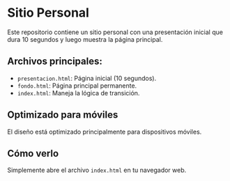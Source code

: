
# Sitio Personal

Este repositorio contiene un sitio personal con una presentación inicial que dura 10 segundos y luego muestra la página principal.

## Archivos principales:
- `presentacion.html`: Página inicial (10 segundos).
- `fondo.html`: Página principal permanente.
- `index.html`: Maneja la lógica de transición.

## Optimizado para móviles
El diseño está optimizado principalmente para dispositivos móviles.

## Cómo verlo
Simplemente abre el archivo `index.html` en tu navegador web.
